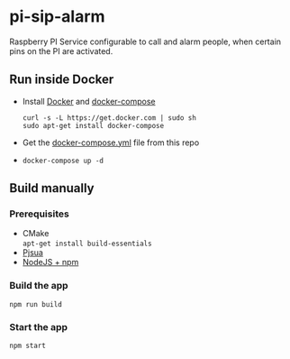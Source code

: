 # pi-sip-alarm

Raspberry PI Service configurable to call and alarm people, when certain pins on the PI are activated.

## Run inside Docker

- Install [Docker](https://docs.docker.com/get-docker/) and [docker-compose](https://docs.docker.com/compose/install/)

  ```
  curl -s -L https://get.docker.com | sudo sh
  sudo apt-get install docker-compose
  ```

- Get the [docker-compose.yml](./docker-compose.yml) file from this repo
- `docker-compose up -d`

## Build manually

### Prerequisites

- CMake  
  `apt-get install build-essentials`
- [Pjsua](https://www.pjsip.org/)
- [NodeJS + npm](https://nodejs.org/en/)

### Build the app

`npm run build`

### Start the app

`npm start`
